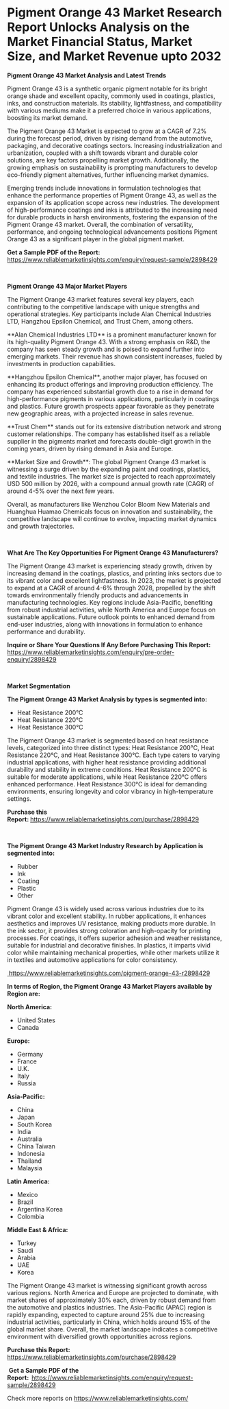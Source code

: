<p><h1>Pigment Orange 43 Market Research Report Unlocks Analysis on the Market Financial Status, Market Size, and Market Revenue upto 2032</h1></p><p><strong>Pigment Orange 43 Market Analysis and Latest Trends</strong></p>
<p><p>Pigment Orange 43 is a synthetic organic pigment notable for its bright orange shade and excellent opacity, commonly used in coatings, plastics, inks, and construction materials. Its stability, lightfastness, and compatibility with various mediums make it a preferred choice in various applications, boosting its market demand.</p><p>The Pigment Orange 43 Market is expected to grow at a CAGR of 7.2% during the forecast period, driven by rising demand from the automotive, packaging, and decorative coatings sectors. Increasing industrialization and urbanization, coupled with a shift towards vibrant and durable color solutions, are key factors propelling market growth. Additionally, the growing emphasis on sustainability is prompting manufacturers to develop eco-friendly pigment alternatives, further influencing market dynamics. </p><p>Emerging trends include innovations in formulation technologies that enhance the performance properties of Pigment Orange 43, as well as the expansion of its application scope across new industries. The development of high-performance coatings and inks is attributed to the increasing need for durable products in harsh environments, fostering the expansion of the Pigment Orange 43 market. Overall, the combination of versatility, performance, and ongoing technological advancements positions Pigment Orange 43 as a significant player in the global pigment market.</p></p>
<p><strong>Get a Sample PDF of the Report:&nbsp;</strong> <a href="https://www.reliablemarketinsights.com/enquiry/request-sample/2898429?utm_campaign=2204&utm_medium=2&utm_source=Github&utm_content=ia&utm_term=15032025&utm_id=pigment-orange-43">https://www.reliablemarketinsights.com/enquiry/request-sample/2898429</a></p>
<p>&nbsp;</p>
<p><strong>Pigment Orange 43 Major Market Players</strong></p>
<p><p>The Pigment Orange 43 market features several key players, each contributing to the competitive landscape with unique strengths and operational strategies. Key participants include Alan Chemical Industries LTD, Hangzhou Epsilon Chemical, and Trust Chem, among others.</p><p>**Alan Chemical Industries LTD** is a prominent manufacturer known for its high-quality Pigment Orange 43. With a strong emphasis on R&D, the company has seen steady growth and is poised to expand further into emerging markets. Their revenue has shown consistent increases, fueled by investments in production capabilities.</p><p>**Hangzhou Epsilon Chemical**, another major player, has focused on enhancing its product offerings and improving production efficiency. The company has experienced substantial growth due to a rise in demand for high-performance pigments in various applications, particularly in coatings and plastics. Future growth prospects appear favorable as they penetrate new geographic areas, with a projected increase in sales revenue.</p><p>**Trust Chem** stands out for its extensive distribution network and strong customer relationships. The company has established itself as a reliable supplier in the pigments market and forecasts double-digit growth in the coming years, driven by rising demand in Asia and Europe.</p><p>**Market Size and Growth**: The global Pigment Orange 43 market is witnessing a surge driven by the expanding paint and coatings, plastics, and textile industries. The market size is projected to reach approximately USD 500 million by 2026, with a compound annual growth rate (CAGR) of around 4-5% over the next few years.</p><p>Overall, as manufacturers like Wenzhou Color Bloom New Materials and Huanghua Huamao Chemicals focus on innovation and sustainability, the competitive landscape will continue to evolve, impacting market dynamics and growth trajectories.</p></p>
<p>&nbsp;</p>
<p><strong>What Are The Key Opportunities For Pigment Orange 43 Manufacturers?</strong></p>
<p><p>The Pigment Orange 43 market is experiencing steady growth, driven by increasing demand in the coatings, plastics, and printing inks sectors due to its vibrant color and excellent lightfastness. In 2023, the market is projected to expand at a CAGR of around 4-6% through 2028, propelled by the shift towards environmentally friendly products and advancements in manufacturing technologies. Key regions include Asia-Pacific, benefiting from robust industrial activities, while North America and Europe focus on sustainable applications. Future outlook points to enhanced demand from end-user industries, along with innovations in formulation to enhance performance and durability.</p></p>
<p><strong>Inquire or Share Your Questions If Any Before Purchasing This Report:</strong> <a href="https://www.reliablemarketinsights.com/enquiry/pre-order-enquiry/2898429?utm_campaign=2204&utm_medium=2&utm_source=Github&utm_content=ia&utm_term=15032025&utm_id=pigment-orange-43">https://www.reliablemarketinsights.com/enquiry/pre-order-enquiry/2898429</a></p>
<p>&nbsp;</p>
<p><strong>Market Segmentation</strong></p>
<p><strong>The Pigment Orange 43 Market Analysis by types is segmented into:</strong></p>
<p><ul><li>Heat Resistance 200℃</li><li>Heat Resistance 220℃</li><li>Heat Resistance 300℃</li></ul></p>
<p><p>The Pigment Orange 43 market is segmented based on heat resistance levels, categorized into three distinct types: Heat Resistance 200℃, Heat Resistance 220℃, and Heat Resistance 300℃. Each type caters to varying industrial applications, with higher heat resistance providing additional durability and stability in extreme conditions. Heat Resistance 200℃ is suitable for moderate applications, while Heat Resistance 220℃ offers enhanced performance. Heat Resistance 300℃ is ideal for demanding environments, ensuring longevity and color vibrancy in high-temperature settings.</p></p>
<p><strong>Purchase this Report:&nbsp;</strong><a href="https://www.reliablemarketinsights.com/purchase/2898429?utm_campaign=2204&utm_medium=2&utm_source=Github&utm_content=ia&utm_term=15032025&utm_id=pigment-orange-43">https://www.reliablemarketinsights.com/purchase/2898429</a></p>
<p>&nbsp;</p>
<p><strong>The Pigment Orange 43 Market Industry Research by Application is segmented into:</strong></p>
<p><ul><li>Rubber</li><li>Ink</li><li>Coating</li><li>Plastic</li><li>Other</li></ul></p>
<p><p>Pigment Orange 43 is widely used across various industries due to its vibrant color and excellent stability. In rubber applications, it enhances aesthetics and improves UV resistance, making products more durable. In the ink sector, it provides strong coloration and high-opacity for printing processes. For coatings, it offers superior adhesion and weather resistance, suitable for industrial and decorative finishes. In plastics, it imparts vivid color while maintaining mechanical properties, while other markets utilize it in textiles and automotive applications for color consistency.</p></p>
<p><a href="https://www.reliablemarketinsights.com/pigment-orange-43-r2898429?utm_campaign=2204&utm_medium=2&utm_source=Github&utm_content=ia&utm_term=15032025&utm_id=pigment-orange-43">&nbsp;https://www.reliablemarketinsights.com/pigment-orange-43-r2898429</a></p>
<p><strong>In terms of Region, the Pigment Orange 43 Market Players available by Region are:</strong></p>
<p>
    <p> <strong> North America: </strong>
        <ul>
            <li>United States</li>
            <li>Canada</li>
        </ul>
        </p> 
    <p> <strong> Europe: </strong>
        <ul>
            <li>Germany</li>
            <li>France</li>
            <li>U.K.</li>
            <li>Italy</li>
            <li>Russia</li>
        </ul>
        </p> 
    <p> <strong> Asia-Pacific: </strong>
        <ul>
            <li>China</li>
            <li>Japan</li>
            <li>South Korea</li>
            <li>India</li>
            <li>Australia</li>
            <li>China Taiwan</li>
            <li>Indonesia</li>
            <li>Thailand</li>
            <li>Malaysia</li>
        </ul>
        </p> 
    <p> <strong> Latin America: </strong>
        <ul>
            <li>Mexico</li>
            <li>Brazil</li>
            <li>Argentina Korea</li>
            <li>Colombia</li>
        </ul>
        </p> 
    <p> <strong> Middle East & Africa: </strong>
        <ul>
            <li>Turkey</li>
            <li>Saudi</li>
            <li>Arabia</li>
            <li>UAE</li>
            <li>Korea</li>
        </ul>
    </p>
    </p>
<p><p>The Pigment Orange 43 market is witnessing significant growth across various regions. North America and Europe are projected to dominate, with market shares of approximately 30% each, driven by robust demand from the automotive and plastics industries. The Asia-Pacific (APAC) region is rapidly expanding, expected to capture around 25% due to increasing industrial activities, particularly in China, which holds around 15% of the global market share. Overall, the market landscape indicates a competitive environment with diversified growth opportunities across regions.</p></p>
<p><strong>Purchase this Report: </strong><a href="https://www.reliablemarketinsights.com/purchase/2898429?utm_campaign=2204&utm_medium=2&utm_source=Github&utm_content=ia&utm_term=15032025&utm_id=pigment-orange-43">https://www.reliablemarketinsights.com/purchase/2898429</a></p>
<p>&nbsp;<strong>Get a Sample PDF of the Report:&nbsp;&nbsp;</strong><a href="https://www.reliablemarketinsights.com/enquiry/request-sample/2898429?utm_campaign=2204&utm_medium=2&utm_source=Github&utm_content=ia&utm_term=15032025&utm_id=pigment-orange-43">https://www.reliablemarketinsights.com/enquiry/request-sample/2898429</a></p>
<p><strong></strong></p>
<p>Check more reports on <a href="https://www.reliablemarketinsights.com/?utm_campaign=2204&utm_medium=2&utm_source=Github&utm_content=ia&utm_term=15032025&utm_id=pigment-orange-43">https://www.reliablemarketinsights.com/</a></p>